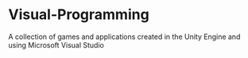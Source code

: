 # Visual-Programming
A collection of games and applications created in the Unity Engine and using Microsoft Visual Studio
